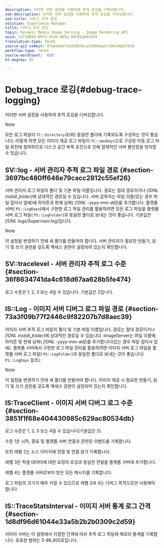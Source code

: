 ```yaml
---
description: 이러한 서버 설정을 사용하여 추적 로깅을 디버깅합니다.
seo-description: 이러한 서버 설정을 사용하여 추적 로깅을 디버깅합니다.
seo-title: 디버그_추적 로깅
solution: Experience Manager
title: 디버그_추적 로깅
topic: Dynamic Media Image Serving - Image Rendering API
uuid: 33f1d093-007d-453b-965a-9d701a845954
translation-type: tm+mt
source-git-commit: 97a84e8e7edd3d834ca42069eae7c09c00d57938
workflow-type: tm+mt
source-wordcount: '410'
ht-degree: 0%

---
```



# Debug_trace 로깅{#debug-trace-logging}

이러한 서버 설정을 사용하여 추적 로깅을 디버깅합니다.

>[!NOTE]
>
>모든 로그 파일이 `TC::directory`과(와) 동일한 폴더에 기록되도록 구성하는 것이 좋습니다. 이렇게 하면 모든 이미지 제공 로그 파일이 `TC::maxDays`으로 구성된 자동 로그 파일 회전에 참여하므로 디스크 공간 부족 조건으로 인해 잠재적인 서버 불안정을 방지할 수 있습니다.

## SV::log - 서버 관리자 추적 로그 파일 경로 {#section-3697bc480ff646e79cacc2812c55ef26}

서버 관리자 로그 파일의 폴더 및 기본 파일 이름입니다. 경로는 절대 경로이거나 *[!DNL install_folder]*&#x200B;에 상대적인 경로일 수 있습니다. 서버 감독자는 파일 이름(있는 경우 파일 접미사 앞에)에 하이픈과 현재 날짜( *[!DNL -yyyy-mm-dd]*)를 추가합니다. 플랫폼 서버( `PS::LogDays`)에서 구현한 로그 파일 관리를 활용하려면 모든 로그 파일을 플랫폼 서버 로그 파일( `PS::LogFolder`)과 동일한 폴더로 보내는 것이 좋습니다. 기본값은 [!DNL logs/Supervisor.log]입니다.

>[!NOTE]
>
>이 설정을 변경하기 전에 새 폴더를 만들어야 합니다. 서버 관리자가 필요한 만들기, 읽기 및 쓰기 권한을 갖도록 액세스 권한이 설정되어 있는지 확인합니다.

## SV::tracelevel - 서버 관리자 추적 로그 수준 {#section-36f8634741da4c618d67aa628b5fe474}

로그 수준은 1, 2, 3 또는 4일 수 있습니다. 기본값은 2입니다.

## IS::Log - 이미지 서버 디버그 로그 파일 경로 {#section-73a3f09b77f2446c9f82207b7d8aec39}

이미지 서버 추적 로그 파일의 폴더 및 기본 파일 이름입니다. 경로는 절대 경로이거나 *[!DNL install_folder]*&#x200B;에 상대적인 경로일 수 있습니다. ImageServer는 파일 이름에 하이픈 및 현재 날짜( *[!DNL -yyyy-mm-dd]*)를 추가합니다(있는 경우 파일 접미사 앞에). 플랫폼 서버에서 구현한 로그 파일 관리를 활용하려면 이미지 서버 로그 파일을 플랫폼 서버 로그 파일( `PS::LogFolder`)과 동일한 폴더로 보내는 것이 좋습니다( `PS::LogDays` 참조).

>[!NOTE]
>
>이 설정을 변경하기 전에 새 폴더를 만들어야 합니다. 이미지 제공 시 필요한 만들기, 읽기 및 쓰기 권한을 갖도록 액세스 권한이 설정되어 있는지 확인합니다.

## IS:TraceClient - 이미지 서버 디버그 로그 수준 {#section-3851f1f68e404430985c629ac80534db}

로그 수준은 1, 2, 3 또는 4일 수 있습니다(기본값은 2).

수준 1은 시작, 종료 및 플랫폼 서버 연결과 관련된 이벤트를 기록합니다.

또한 레벨 2는 소스 이미지에 연결 및 연결 끊기 기록합니다.

레벨 3은 픽셀 데이터에 대한 요청의 로깅과 동일한 전달을 플랫폼 서버에 추가합니다.

레벨 4는 플랫폼 서버로부터 받은 모든 메시지를 기록합니다.

로그 파일의 크기가 매우 커질 수 있으므로 레벨 3과 4는 디버그 목적으로만 사용해야 합니다.

## IS::TraceStatsInterval - 이미지 서버 통계 로그 간격 {#section-1d8df96d61044e33a5b2b2b0309c2d59}

이미지 서버는 이 설정에서 지정한 간격에 따라 추적 로그 파일에 메모리 통계를 기록합니다. 유효한 범위는 5-86,400초입니다.
